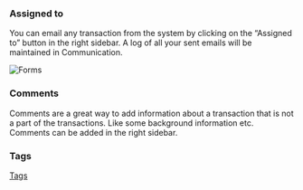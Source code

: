 ### Assigned to

You can email any transaction from the system by clicking on the “Assigned to”
button in the right sidebar. A log of all your sent emails will be maintained
in Communication.

![Forms](assets/erpnext_org/images/erpnext/forms.png)

### Comments

Comments are a great way to add information about a transaction that is not a
part of the transactions. Like some background information etc. Comments can
be added in the right sidebar.

### Tags

[Tags](/user-guide/collaboration-tools/tags)  

